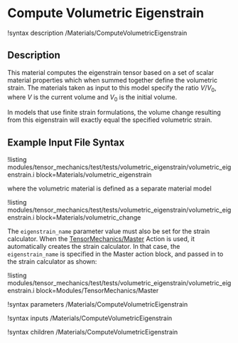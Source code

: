 # Compute Volumetric Eigenstrain

!syntax description /Materials/ComputeVolumetricEigenstrain

## Description

This material computes the eigenstrain tensor based on a set of scalar material properties
which when summed together define the volumetric strain. The materials taken as input to this
model specify the ratio $V/V_0$, where $V$ is the current volume and $V_0$ is the initial
volume.

In models that use finite strain formulations, the volume change resulting from
this eigenstrain will exactly equal the specified volumetric strain.

## Example Input File Syntax

!listing modules/tensor_mechanics/test/tests/volumetric_eigenstrain/volumetric_eigenstrain.i
         block=Materials/volumetric_eigenstrain

where the volumetric material is defined as a separate material model

!listing modules/tensor_mechanics/test/tests/volumetric_eigenstrain/volumetric_eigenstrain.i
         block=Materials/volumetric_change

The `eigenstrain_name` parameter value must also be set for the strain calculator. When the
[TensorMechanics/Master](/Modules/TensorMechanics/Master/index.md) Action is used, it automatically creates the strain
calculator. In that case, the `eigenstrain_name` is specified in the Master action block, and
passed in to the strain calculator as shown:

!listing modules/tensor_mechanics/test/tests/volumetric_eigenstrain/volumetric_eigenstrain.i
         block=Modules/TensorMechanics/Master

!syntax parameters /Materials/ComputeVolumetricEigenstrain

!syntax inputs /Materials/ComputeVolumetricEigenstrain

!syntax children /Materials/ComputeVolumetricEigenstrain
